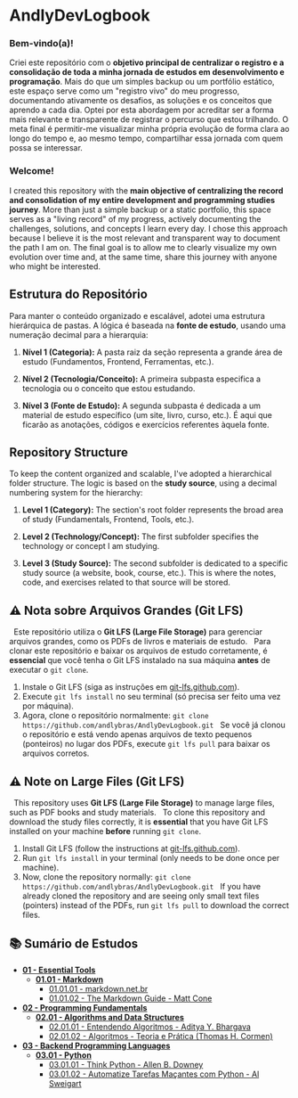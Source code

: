 # AndlyDevLogbook  
  
### Bem-vindo(a)!  
  
Criei este repositório com o **objetivo principal de centralizar o registro e a consolidação de toda a minha jornada de estudos em desenvolvimento e programação**. Mais do que um simples backup ou um portfólio estático, este espaço serve como um "registro vivo" do meu progresso, documentando ativamente os desafios, as soluções e os conceitos que aprendo a cada dia. Optei por esta abordagem por acreditar ser a forma mais relevante e transparente de registrar o percurso que estou trilhando. O meta final é permitir-me visualizar minha própria evolução de forma clara ao longo do tempo e, ao mesmo tempo, compartilhar essa jornada com quem possa se interessar.  
  
### Welcome!  
  
I created this repository with the **main objective of centralizing the record and consolidation of my entire development and programming studies journey**. More than just a simple backup or a static portfolio, this space serves as a "living record" of my progress, actively documenting the challenges, solutions, and concepts I learn every day. I chose this approach because I believe it is the most relevant and transparent way to document the path I am on. The final goal is to allow me to clearly visualize my own evolution over time and, at the same time, share this journey with anyone who might be interested.  
  
## Estrutura do Repositório  
  
Para manter o conteúdo organizado e escalável, adotei uma estrutura hierárquica de pastas. A lógica é baseada na **fonte de estudo**, usando uma numeração decimal para a hierarquia:  
  
1.  **Nível 1 (Categoria):** A pasta raiz da seção representa a grande área de estudo (Fundamentos, Frontend, Ferramentas, etc.).  
     
2.  **Nível 2 (Tecnologia/Conceito):** A primeira subpasta especifica a tecnologia ou o conceito que estou estudando.  
     
3.  **Nível 3 (Fonte de Estudo):** A segunda subpasta é dedicada a um material de estudo específico (um site, livro, curso, etc.). É aqui que ficarão as anotações, códigos e exercícios referentes àquela fonte.  
  
## Repository Structure  
  
To keep the content organized and scalable, I've adopted a hierarchical folder structure. The logic is based on the **study source**, using a decimal numbering system for the hierarchy:  
  
1.  **Level 1 (Category):** The section's root folder represents the broad area of study (Fundamentals, Frontend, Tools, etc.).  
     
2.  **Level 2 (Technology/Concept):** The first subfolder specifies the technology or concept I am studying.  
     
3.  **Level 3 (Study Source):** The second subfolder is dedicated to a specific study source (a website, book, course, etc.). This is where the notes, code, and exercises related to that source will be stored.  
  
## ⚠️ Nota sobre Arquivos Grandes (Git LFS)
  
Este repositório utiliza o **Git LFS (Large File Storage)** para gerenciar arquivos grandes, como os PDFs de livros e materiais de estudo.
  
Para clonar este repositório e baixar os arquivos de estudo corretamente, é **essencial** que você tenha o Git LFS instalado na sua máquina **antes** de executar o `git clone`.
  
1.  Instale o Git LFS (siga as instruções em [git-lfs.github.com](https://git-lfs.github.com/)).
2.  Execute `git lfs install` no seu terminal (só precisa ser feito uma vez por máquina).
3.  Agora, clone o repositório normalmente: `git clone https://github.com/andlybras/AndlyDevLogbook.git`
  
Se você já clonou o repositório e está vendo apenas arquivos de texto pequenos (ponteiros) no lugar dos PDFs, execute `git lfs pull` para baixar os arquivos corretos.
  
## ⚠️ Note on Large Files (Git LFS)
  
This repository uses **Git LFS (Large File Storage)** to manage large files, such as PDF books and study materials.
  
To clone this repository and download the study files correctly, it is **essential** that you have Git LFS installed on your machine **before** running `git clone`.
  
1.  Install Git LFS (follow the instructions at [git-lfs.github.com](https://git-lfs.github.com/)).
2.  Run `git lfs install` in your terminal (only needs to be done once per machine).
3.  Now, clone the repository normally: `git clone https://github.com/andlybras/AndlyDevLogbook.git`
  
If you have already cloned the repository and are seeing only small text files (pointers) instead of the PDFs, run `git lfs pull` to download the correct files.  
  
## 📚 Sumário de Estudos  
  
* **[01 - Essential Tools](./01%20-%20Essential%20Tools/)**  
    * **[01.01 - Markdown](./01%20-%20Essential%20Tools/01.01%20-%20Markdown/)**  
        * [01.01.01 - markdown.net.br](./01%20-%20Essential%20Tools/01.01%20-%20Markdown/01.01.01%20-%20markdown.net.br/)  
        * [01.01.02 - The Markdown Guide - Matt Cone](./01%20-%20Essential%20Tools/01.01%20-%20Markdown/01.01.02%20-%20The%20Markdown%20Guide%20-%20Matt%20Cone/)
* **[02 - Programming Fundamentals](./02%20-%20Programming%20Fundamentals/)**  
    * **[02.01 - Algorithms and Data Structures](./02%20-%20Programming%20Fundamentals/02.01%20-%20Algorithms%20and%20Data%20Structures/)**
        * [02.01.01 - Entendendo Algoritmos - Aditya Y. Bhargava](./02%20-%20Programming%20Fundamentals/02.01%20-%20Algorithms%20and%20Data%20Structures/02.01.01%20-%20Entendendo%20Algoritmos%20-%20Aditya%20Y.%20Bhargava/)
        * [02.01.02 - Algoritmos - Teoria e Prática (Thomas H. Cormen)](./02%20-%20Programming%20Fundamentals/02.01%20-%20Algorithms%20and%20Data%20Structures/02.01.02%20-%20Algoritmos%20-%20Teoria%20e%20Prática%20(Thomas%20H.%20Cormen)/)
* **[03 - Backend Programming Languages](./03%20-%20Backend%20Programming%20Languages/)**  
    * **[03.01 - Python](./03%20-%20Backend%20Programming%20Languages/03.01%20-%20Python/)**  
        * [03.01.01 - Think Python - Allen B. Downey](./03%20-%20Backend%20Programming%20Languages/03.01%20-%20Python/03.01.01%20-%20Think%20Python%20-%20Allen%20B.%20Downey/)  
        * [03.01.02 - Automatize Tarefas Maçantes com Python - Al Sweigart](./03%20-%20Backend%20Programming%20Languages/03.01%20-%20Python/03.01.02%20-%20Automatize%20Tarefas%20Ma%C3%A7antes%20com%20Python%20-%20Al%20Sweigart/)